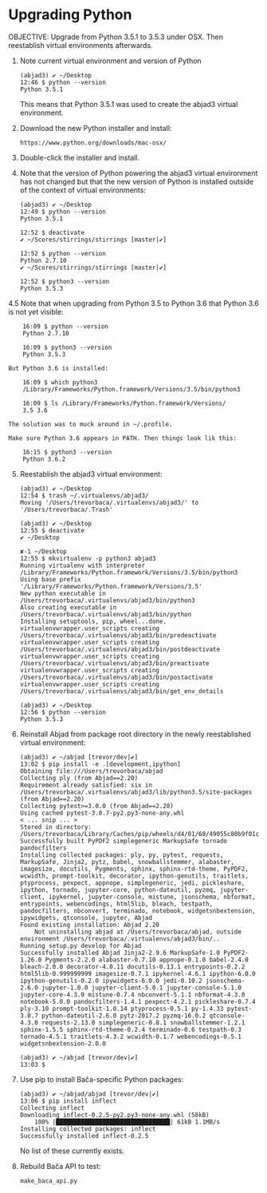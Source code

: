 Upgrading Python
================

OBJECTIVE: Upgrade from Python 3.5.1 to 3.5.3 under OSX. Then reestablish
virtual environments afterwards.

1.  Note current virtual environment and version of Python

        (abjad3) ✔ ~/Desktop 
        12:46 $ python --version
        Python 3.5.1

    This means that Python 3.5.1 was used to create the abjad3 virtual
    environment.

2.  Download the new Python installer and install:

        https://www.python.org/downloads/mac-osx/

3.  Double-click the installer and install.

4.  Note that the version of Python powering the abjad3 virtual environment
    has not changed but that the new version of Python is installed outside of
    the context of virtual environments:

        (abjad3) ✔ ~/Desktop 
        12:49 $ python --version
        Python 3.5.1

        12:52 $ deactivate
        ✔ ~/Scores/stirrings/stirrings [master|✔] 

        12:52 $ python --version
        Python 2.7.10
        ✔ ~/Scores/stirrings/stirrings [master|✔] 

        12:52 $ python3 --version
        Python 3.5.3

4.5 Note that when upgrading from Python 3.5 to Python 3.6 that Python 3.6 is
    not yet visible:

        16:09 $ python --version
        Python 2.7.10

        16:09 $ python3 --version
        Python 3.5.3

    But Python 3.6 is installed:

        16:09 $ which python3
        /Library/Frameworks/Python.framework/Versions/3.5/bin/python3

        16:09 $ ls /Library/Frameworks/Python.framework/Versions/
        3.5 3.6

    The solution was to muck around in ~/.profile.

    Make sure Python 3.6 appears in PATH. Then things look lik this:

        16:15 $ python3 --version
        Python 3.6.2

5.  Reestablish the abjad3 virtual environment:

        (abjad3) ✔ ~/Desktop 
        12:54 $ trash ~/.virtualenvs/abjad3/
        Moving '/Users/trevorbaca/.virtualenvs/abjad3/' to '/Users/trevorbaca/.Trash'

        (abjad3) ✔ ~/Desktop 
        12:55 $ deactivate
        ✔ ~/Desktop 

        ✘-1 ~/Desktop 
        12:55 $ mkvirtualenv -p python3 abjad3
        Running virtualenv with interpreter /Library/Frameworks/Python.framework/Versions/3.5/bin/python3
        Using base prefix '/Library/Frameworks/Python.framework/Versions/3.5'
        New python executable in /Users/trevorbaca/.virtualenvs/abjad3/bin/python3
        Also creating executable in /Users/trevorbaca/.virtualenvs/abjad3/bin/python
        Installing setuptools, pip, wheel...done.
        virtualenvwrapper.user_scripts creating /Users/trevorbaca/.virtualenvs/abjad3/bin/predeactivate
        virtualenvwrapper.user_scripts creating /Users/trevorbaca/.virtualenvs/abjad3/bin/postdeactivate
        virtualenvwrapper.user_scripts creating /Users/trevorbaca/.virtualenvs/abjad3/bin/preactivate
        virtualenvwrapper.user_scripts creating /Users/trevorbaca/.virtualenvs/abjad3/bin/postactivate
        virtualenvwrapper.user_scripts creating /Users/trevorbaca/.virtualenvs/abjad3/bin/get_env_details

        (abjad3) ✔ ~/Desktop 
        12:56 $ python --version
        Python 3.5.3

6.  Reinstall Abjad from package root directory in the newly reestablished
    virtual environment:

        (abjad3) ✔ ~/abjad [trevor/dev|✔] 
        13:02 $ pip install -e .[development,ipython]
        Obtaining file:///Users/trevorbaca/abjad
        Collecting ply (from Abjad==2.20)
        Requirement already satisfied: six in /Users/trevorbaca/.virtualenvs/abjad3/lib/python3.5/site-packages (from Abjad==2.20)
        Collecting pytest>=3.0.0 (from Abjad==2.20)
        Using cached pytest-3.0.7-py2.py3-none-any.whl
        < ... snip ... >
        Stored in directory: /Users/trevorbaca/Library/Caches/pip/wheels/d4/01/68/49055c80b9f01ccb49241e73c8019628605064730941d70b56
        Successfully built PyPDF2 simplegeneric MarkupSafe tornado pandocfilters
        Installing collected packages: ply, py, pytest, requests, MarkupSafe, Jinja2, pytz, babel, snowballstemmer, alabaster, imagesize, docutils, Pygments, sphinx, sphinx-rtd-theme, PyPDF2, wcwidth, prompt-toolkit, decorator, ipython-genutils, traitlets, ptyprocess, pexpect, appnope, simplegeneric, jedi, pickleshare, ipython, tornado, jupyter-core, python-dateutil, pyzmq, jupyter-client, ipykernel, jupyter-console, mistune, jsonschema, nbformat, entrypoints, webencodings, html5lib, bleach, testpath, pandocfilters, nbconvert, terminado, notebook, widgetsnbextension, ipywidgets, qtconsole, jupyter, Abjad
        Found existing installation: Abjad 2.20
            Not uninstalling abjad at /Users/trevorbaca/abjad, outside environment /Users/trevorbaca/.virtualenvs/abjad3/bin/..
        Running setup.py develop for Abjad
        Successfully installed Abjad Jinja2-2.9.6 MarkupSafe-1.0 PyPDF2-1.26.0 Pygments-2.2.0 alabaster-0.7.10 appnope-0.1.0 babel-2.4.0 bleach-2.0.0 decorator-4.0.11 docutils-0.13.1 entrypoints-0.2.2 html5lib-0.999999999 imagesize-0.7.1 ipykernel-4.6.1 ipython-6.0.0 ipython-genutils-0.2.0 ipywidgets-6.0.0 jedi-0.10.2 jsonschema-2.6.0 jupyter-1.0.0 jupyter-client-5.0.1 jupyter-console-5.1.0 jupyter-core-4.3.0 mistune-0.7.4 nbconvert-5.1.1 nbformat-4.3.0 notebook-5.0.0 pandocfilters-1.4.1 pexpect-4.2.1 pickleshare-0.7.4 ply-3.10 prompt-toolkit-1.0.14 ptyprocess-0.5.1 py-1.4.33 pytest-3.0.7 python-dateutil-2.6.0 pytz-2017.2 pyzmq-16.0.2 qtconsole-4.3.0 requests-2.13.0 simplegeneric-0.8.1 snowballstemmer-1.2.1 sphinx-1.5.5 sphinx-rtd-theme-0.2.4 terminado-0.6 testpath-0.3 tornado-4.5.1 traitlets-4.3.2 wcwidth-0.1.7 webencodings-0.5.1 widgetsnbextension-2.0.0

        (abjad3) ✔ ~/abjad [trevor/dev|✔] 
        13:03 $ 

7.  Use pip to install Bača-specific Python packages:

        (abjad3) ✔ ~/abjad/abjad [trevor/dev|✔] 
        13:06 $ pip install inflect
        Collecting inflect
        Downloading inflect-0.2.5-py2.py3-none-any.whl (58kB)
            100% |████████████████████████████████| 61kB 1.1MB/s 
        Installing collected packages: inflect
        Successfully installed inflect-0.2.5

    No list of these currently exists.

8.  Rebuild Bača API to test:

        make_baca_api.py
